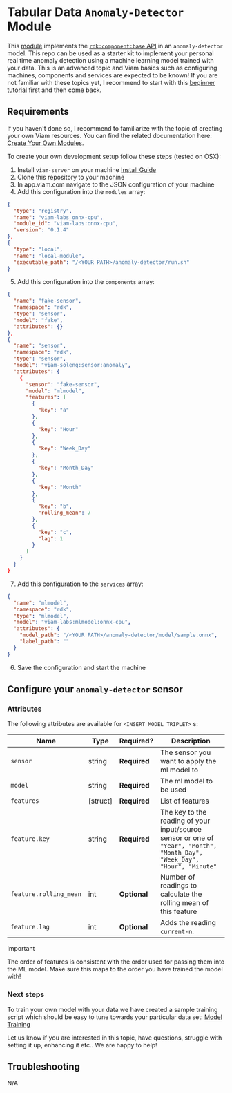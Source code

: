 # Tabular Data `Anomaly-Detector` Module

This [module](https://docs.viam.com/registry/#modular-resources) implements the [`rdk:component:base` API](/components/base/#api) in an `anomaly-detector` model.
This repo can be used as a starter kit to implement your personal real time anomaly detection using a machine learning model trained with your data.
This is an advanced topic and Viam basics such as configuring machines, components and services are expected to be known! If you are not familiar with these topics yet, I recommend to start with this [beginner tutorial](https://docs.viam.com/how-tos/configure/) first and then come back.

## Requirements

If you haven't done so, I recommend to familiarize with the topic of creating your own Viam resources. You can find the related documentation here: [Create Your Own Modules](https://docs.viam.com/registry/#create-your-own-modules).

To create your own development setup follow these steps (tested on OSX):

1. Install `viam-server` on your machine [Install Guide](https://docs.viam.com/installation/)
2. Clone this repository to your machine
3. In app.viam.com navigate to the JSON configuration of your machine
4. Add this configuration into the `modules` array:

```json
{
  "type": "registry",
  "name": "viam-labs_onnx-cpu",
  "module_id": "viam-labs:onnx-cpu",
  "version": "0.1.4"
},
{
  "type": "local",
  "name": "local-module",
  "executable_path": "/<YOUR PATH>/anomaly-detector/run.sh"
}
```

5. Add this configuration into the `components` array:

```json
{
  "name": "fake-sensor",
  "namespace": "rdk",
  "type": "sensor",
  "model": "fake",
  "attributes": {}
},
{
  "name": "sensor",
  "namespace": "rdk",
  "type": "sensor",
  "model": "viam-soleng:sensor:anomaly",
  "attributes": {
    {
      "sensor": "fake-sensor",
      "model": "mlmodel",
      "features": [
        {
          "key": "a"
        },
        {
          "key": "Hour"
        },
        {
          "key": "Week_Day"
        },
        {
          "key": "Month_Day"
        },
        {
          "key": "Month"
        },
        {
          "key": "b",
          "rolling_mean": 7
        },
        {
          "key": "c",
          "lag": 1
        }
      ]
    }
  }
}
```

7. Add this configuration to the `services` array:

```json
{
  "name": "mlmodel",
  "namespace": "rdk",
  "type": "mlmodel",
  "model": "viam-labs:mlmodel:onnx-cpu",
  "attributes": {
    "model_path": "/<YOUR PATH>/anomaly-detector/model/sample.onnx",
    "label_path": ""
  }
}
```

6. Save the configuration and start the machine

## Configure your `anomaly-detector` sensor

### Attributes

The following attributes are available for `<INSERT MODEL TRIPLET>` <INSERT API NAME>s:

| Name                   | Type     | Required?    | Description                                                                                                               |
| ---------------------- | -------- | ------------ | ------------------------------------------------------------------------------------------------------------------------- |
| `sensor`               | string   | **Required** | The sensor you want to apply the ml model to                                                                              |
| `model`                | string   | **Required** | The ml model to be used                                                                                                   |
| `features`             | [struct] | **Required** | List of features                                                                                                          |
| `feature.key`          | string   | **Required** | The key to the reading of your input/source sensor or one of `"Year", "Month", "Month_Day", "Week_Day", "Hour", "Minute"` |
| `feature.rolling_mean` | int      | **Optional** | Number of readings to calculate the rolling mean of this feature                                                          |
| `feature.lag`          | int      | **Optional** | Adds the reading `current-n`.                                                                                             |

> [!IMPORTANT]
> The order of features is consistent with the order used for passing them into the ML model.
> Make sure this maps to the order you have trained the model with!

### Next steps

To train your own model with your data we have created a sample training script which should be easy to tune towards your particular data set: [Model Training](training/README.md)

Let us know if you are interested in this topic, have questions, struggle with setting it up, enhancing it etc.. We are happy to help!

## Troubleshooting

N/A
